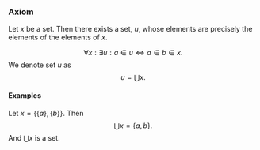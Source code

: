 ### Axiom
Let $x$ be a set. Then there exists a set, $u$, whose elements are precisely the elements of the elements of $x$.

$$
\forall x:\exists u:a\in u\iff a\in b\in x.
$$
We denote set $u$ as 
$$
u = \bigcup x.
$$
#### Examples
Let $x = \{\{a\},\{b\}\}$. Then 
$$
\bigcup x = \{a,b\}.
$$
And $\bigcup x$ is a set.


